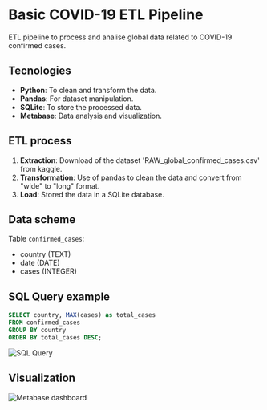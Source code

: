 # Basic COVID-19 ETL Pipeline
ETL pipeline to process and analise global data related to COVID-19 confirmed cases.

## Tecnologies
- **Python**: To clean and transform the data.
- **Pandas**: For dataset manipulation.
- **SQLite**: To store the processed data.
- **Metabase**: Data analysis and visualization.

## ETL process
1. **Extraction**: Download of the dataset 'RAW_global_confirmed_cases.csv' from kaggle.
2. **Transformation**: Use of pandas to clean the data and convert from "wide" to "long" format.
3. **Load**: Stored the data in a SQLite database.

## Data scheme
Table `confirmed_cases`:
- country (TEXT)
- date (DATE)
- cases (INTEGER)

## SQL Query example
```sql
SELECT country, MAX(cases) as total_cases
FROM confirmed_cases
GROUP BY country
ORDER BY total_cases DESC;
```
 ![SQL Query](https://i.imgur.com/gdh45kp.png "SQL Query")

## Visualization
![Metabase dashboard](https://i.imgur.com/BmEhmJq.png "Metabase dashboard")